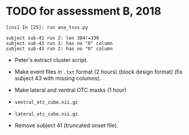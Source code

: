 # TODO for assessment B, 2018

```
[ins] In [25]: run ana_tsvs.py

subject sub-41 run 2: len 384!=339
subject sub-43 run 1: has no "0" column
subject sub-43 run 2: has no "0" column
```


* Peter's extract cluster script.
* Make event files in `.txt` format (2 hours) (block design format) (fix
  subject 43 with missing columns).
* Make lateral and ventral OTC masks (1 hour)

* `ventral_otc_cube.nii.gz`
* `lateral_otc_cube.nii.gz`

* Remove subject 41 (truncated onset file).
